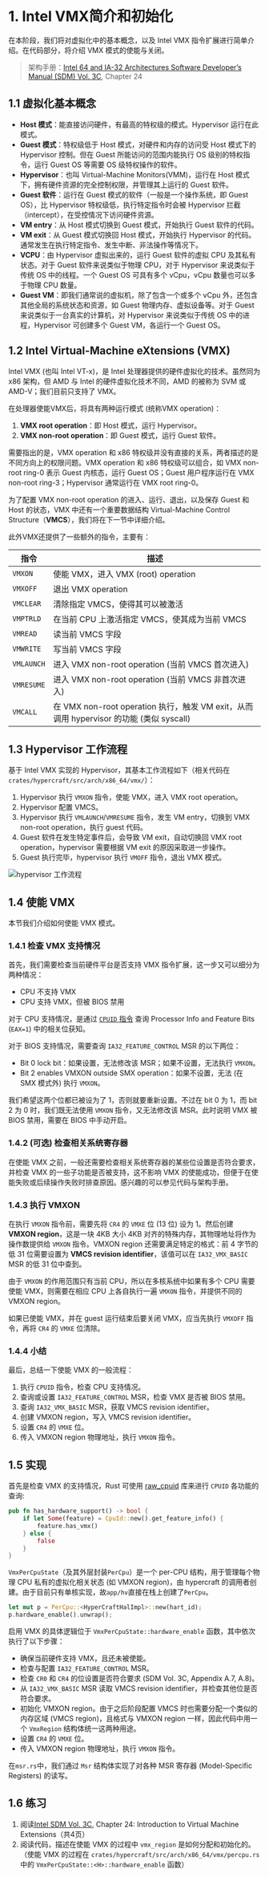 # 1. Intel VMX简介和初始化

在本阶段，我们将对虚拟化中的基本概念，以及 Intel VMX 指令扩展进行简单介绍。在代码部分，将介绍 VMX 模式的使能与关闭。

> 架构手册：[Intel 64 and IA-32 Architectures Software Developer’s Manual (SDM) Vol. 3C](https://cdrdv2.intel.com/v1/dl/getContent/671447), Chapter 24

## 1.1 虚拟化基本概念

* **Host 模式**：能直接访问硬件，有最高的特权级的模式。Hypervisor 运行在此模式。
* **Guest 模式**：特权级低于 Host 模式，对硬件和内存的访问受 Host 模式下的 Hypervisor 控制。但在 Guest 所能访问的范围内能执行 OS 级别的特权指令，运行 Guest OS 等需要 OS 级特权操作的软件。
* **Hypervisor**：也叫 Virtual-Machine Monitors(VMM)，运行在 Host 模式下，拥有硬件资源的完全控制权限，并管理其上运行的 Guest 软件。
* **Guest 软件**：运行在 Guest 模式的软件（一般是一个操作系统，即 Guest OS），比 Hypervisor 特权级低，执行特定指令时会被 Hypervisor 拦截（intercept），在受控情况下访问硬件资源。
* **VM entry**：从 Host 模式切换到 Guest 模式，开始执行 Guest 软件的代码。
* **VM exit**：从 Guest 模式切换回 Host 模式，开始执行 Hypervisor 的代码。通常发生在执行特定指令、发生中断、非法操作等情况下。
* **VCPU**：由 Hypervisor 虚拟出来的，运行 Guest 软件的虚拟 CPU 及其私有状态。对于 Guest 软件来说类似于物理 CPU，对于 Hypervisor 来说类似于传统 OS 中的线程。一个 Guest OS 可具有多个 vCpu，vCpu 数量也可以多于物理 CPU 数量。
* **Guest VM**：即我们通常说的虚拟机，除了包含一个或多个 vCpu 外，还包含其他全局的系统状态和资源，如 Guest 物理内存、虚拟设备等。对于 Guest 来说类似于一台真实的计算机，对 Hypervisor 来说类似于传统 OS 中的进程，Hypervisor 可创建多个 Guest VM，各运行一个 Guest OS。

## 1.2 Intel Virtual-Machine eXtensions (VMX)

Intel VMX (也叫 Intel VT-x)，是 Intel 处理器提供的硬件虚拟化的技术。虽然同为 x86 架构，但 AMD 与 Intel 的硬件虚拟化技术不同，AMD 的被称为 SVM 或 AMD-V；我们目前只支持了 VMX。

在处理器使能VMX后，将具有两种运行模式 (统称VMX operation)：

1. **VMX root operation**：即 Host 模式，运行 Hypervisor。
2. **VMX non-root operation**：即 Guest 模式，运行 Guest 软件。

需要指出的是，VMX operation 和 x86 特权级并没有直接的关系，两者描述的是不同方向上的权限问题。VMX operation 和 x86 特权级可以组合，如 VMX non-root ring-0 表示 Guest 内核态，运行 Guest OS；Guest 用户程序运行在 VMX non-root ring-3；Hypervisor 通常运行在 VMX root ring-0。

为了配置 VMX non-root operation 的进入、运行、退出，以及保存 Guest 和 Host 的状态，VMX 中还有一个重要数据结构 Virtual-Machine Control Structure（**VMCS**），我们将在下一节中详细介绍。

此外VMX还提供了一些额外的指令，主要有：

| 指令 | 描述 |
|-----|------|
| `VMXON`       | 使能 VMX，进入 VMX (root) operation |
| `VMXOFF`      | 退出 VMX operation |
| `VMCLEAR`     | 清除指定 VMCS，使得其可以被激活 |
| `VMPTRLD`     | 在当前 CPU 上激活指定 VMCS，使其成为当前 VMCS |
| `VMREAD`      | 读当前 VMCS 字段 |
| `VMWRITE`     | 写当前 VMCS 字段 |
| `VMLAUNCH`    | 进入 VMX non-root operation (当前 VMCS 首次进入) |
| `VMRESUME`    | 进入 VMX non-root operation (当前 VMCS 非首次进入) |
| `VMCALL`      | 在 VMX non-root operation 执行，触发 VM exit，从而调用 hypervisor 的功能 (类似 syscall) |

## 1.3 Hypervisor 工作流程

基于 Intel VMX 实现的 Hypervisor，其基本工作流程如下（相关代码在`crates/hypercraft/src/arch/x86_64/vmx/`）：

1. Hypervisor 执行 `VMXON` 指令，使能 VMX，进入 VMX root operation。
2. Hypervisor 配置 VMCS。
3. Hypervisor 执行 `VMLAUNCH`/`VMRESUME` 指令，发生 VM entry，切换到 VMX non-root operation，执行 guest 代码。
4. Guest 软件在发生特定事件后，会导致 VM exit，自动切换回 VMX root operation，hypervisor 需要根据 VM exit 的原因采取进一步操作。
5. Guest 执行完毕，hypervisor 执行 `VMOFF` 指令，退出 VMX 模式。

![hypervisor 工作流程](figures/1-flow.svg)

## 1.4 使能 VMX

本节我们介绍如何使能 VMX 模式。

### 1.4.1 检查 VMX 支持情况

首先，我们需要检查当前硬件平台是否支持 VMX 指令扩展，这一步又可以细分为两种情况：

* CPU 不支持 VMX
* CPU 支持 VMX，但被 BIOS 禁用

对于 CPU 支持情况，是通过 [`CPUID` 指令](https://en.wikipedia.org/wiki/CPUID#EAX=1:_Processor_Info_and_Feature_Bits) 查询 Processor Info and Feature Bits (`EAX=1`) 中的相关位获知。

对于 BIOS 支持情况，需要查询 `IA32_FEATURE_CONTROL` MSR 的以下两位：

* Bit 0 lock bit：如果设置，无法修改该 MSR；如果不设置，无法执行 `VMXON`。
* Bit 2 enables VMXON outside SMX operation：如果不设置，无法 (在 SMX 模式外) 执行 `VMXON`。

我们希望这两个位都已被设为了 1，否则就要重新设置。不过在 bit 0 为 1，而 bit 2 为 0 时，我们既无法使用 `VMXON` 指令，又无法修改该 MSR。此时说明 VMX 被 BIOS 禁用，需要在 BIOS 中手动开启。

### 1.4.2 (可选) 检查相关系统寄存器

在使能 VMX 之前，一般还需要检查相关系统寄存器的某些位设置是否符合要求，并检查 VMX 的一些子功能是否被支持，这不影响 VMX 的使能成功，但便于在使能失败或后续操作失败时排查原因。感兴趣的可以参见代码与架构手册。

### 1.4.3 执行 VMXON

在执行 `VMXON` 指令前，需要先将 `CR4` 的 `VMXE` 位 (13 位) 设为 1。然后创建 **VMXON region**，这是一块 4KB 大小 4KB 对齐的特殊内存，其物理地址将作为操作数提供给 `VMXON` 指令。VMXON region 还需要满足特定的格式：前 4 字节的低 31 位需要设置为 **VMCS revision identifier**，该值可以在 `IA32_VMX_BASIC` MSR 的低 31 位中查到。

由于 `VMXON` 的作用范围只有当前 CPU，所以在多核系统中如果有多个 CPU 需要使能 VMX，则需要在相应 CPU 上各自执行一遍 `VMXON` 指令，并提供不同的 VMXON region。

如果已使能 VMX，并在 guest 运行结束后要关闭 VMX，应当先执行 `VMXOFF` 指令，再将 `CR4` 的 `VMXE` 位清除。

### 1.4.4 小结

最后，总结一下使能 VMX 的一般流程：

1. 执行 `CPUID` 指令，检查 CPU 支持情况。
2. 查询或设置 `IA32_FEATURE_CONTROL` MSR，检查 VMX 是否被 BIOS 禁用。
3. 查询 `IA32_VMX_BASIC` MSR，获取 VMCS revision identifier。
4. 创建 VMXON region，写入 VMCS revision identifier。
5. 设置 `CR4` 的 `VMXE` 位。
6. 传入 VMXON region 物理地址，执行 `VMXON` 指令。

## 1.5 实现

首先是检查 VMX 的支持情况，Rust 可使用 [raw_cpuid](https://docs.rs/raw-cpuid/latest/raw_cpuid/) 库来进行 `CPUID` 各功能的查询:

```Rust
pub fn has_hardware_support() -> bool {
    if let Some(feature) = CpuId::new().get_feature_info() {
        feature.has_vmx()
    } else {
        false
    }
}
```

`VmxPerCpuState`（及其外层封装`PerCpu`）是一个 per-CPU 结构，用于管理每个物理 CPU 私有的虚拟化相关状态 (如 VMXON region)，由 hypercraft 的调用者创建。由于目前只有单核实现，故`app/hv`直接在栈上创建了`PerCpu`。

```Rust
let mut p = PerCpu::<HyperCraftHalImpl>::new(hart_id);
p.hardware_enable().unwrap();
```

启用 VMX 的具体逻辑位于 `VmxPerCpuState::hardware_enable` 函数，其中依次执行了以下步骤：

* 确保当前硬件支持 VMX，且还未被使能。
* 检查与配置 `IA32_FEATURE_CONTROL` MSR。
* 检查 `CR0` 和 `CR4` 的位设置是否符合要求 (SDM Vol. 3C, Appendix A.7, A.8)。
* 从 `IA32_VMX_BASIC` MSR 读取 VMCS revision identifier，并检查其他位是否符合要求。
* 初始化 VMXON region。由于之后阶段配置 VMCS 时也需要分配一个类似的内存区域 (VMCS region)，且格式与 VMXON region 一样，因此代码中用一个 `VmxRegion` 结构体统一这两种用途。
* 设置 `CR4` 的 `VMXE` 位。
* 传入 VMXON region 物理地址，执行 `VMXON` 指令。

在`msr.rs`中，我们通过 `Msr` 结构体实现了对各种 MSR 寄存器 (Model-Specific Registers) 的读写。

## 1.6 练习

1. 阅读[Intel SDM Vol. 3C](https://cdrdv2.intel.com/v1/dl/getContent/671447), Chapter 24: Introduction to Virtual Machine Extensions（共4页）
2. 阅读代码，描述在使能 VMX 的过程中 `vmx_region` 是如何分配和初始化的。（使能 VMX 的过程在 `crates/hypercraft/src/arch/x86_64/vmx/percpu.rs` 中的 `VmxPerCpuState::<H>::hardware_enable` 函数）
